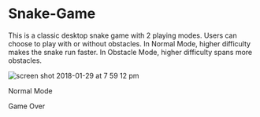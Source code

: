 # Snake-Game
This is a classic desktop snake game with 2 playing modes. Users can choose to play with or without obstacles. In Normal Mode, higher difficulty makes the snake run faster. In Obstacle Mode, higher difficulty spans more obstacles.  

![screen shot 2018-01-29 at 7 59 12 pm](https://user-images.githubusercontent.com/27473150/35542703-63f14600-052f-11e8-950d-14caf745c125.png)

Normal Mode


Game Over

